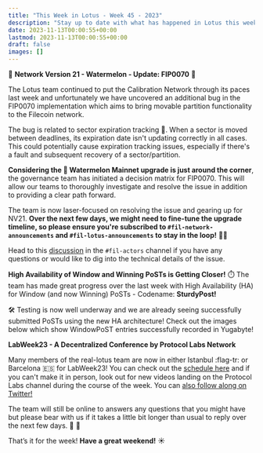 ```yaml
---
title: "This Week in Lotus - Week 45 - 2023"
description: "Stay up to date with what has happened in Lotus this week"
date: 2023-11-13T00:00:55+00:00
lastmod: 2023-11-13T00:00:55+00:00
draft: false
images: []
---
```


:loudspeaker: **Network Version 21 - Watermelon - Update: FIP0070** :loudspeaker:

The Lotus team continued to put the Calibration Network through its paces last week and unfortunately we have uncovered an additional bug in the FIP0070 implementation which aims to bring movable partition functionality to the Filecoin network.

The bug is related to sector expiration tracking :date:. When a sector is moved between deadlines, its expiration date isn't updating correctly in all cases. This could potentially cause expiration tracking issues, especially if there's a fault and subsequent recovery of a sector/partition.

**Considering the :watermelon: Watermelon Mainnet upgrade is just around the corner**, the governance team has initiated a decision matrix for FIP0070. This will allow our teams to thoroughly investigate and resolve the issue in addition to providing a clear path forward.

The team is now laser-focused on resolving the issue and gearing up for NV21. **Over the next few days, we might need to fine-tune the upgrade timeline, so please ensure you're subscribed to `#fil-network-announcements` and `#fil-lotus-announcements` to stay in the loop!** :loudspeaker::eyes:

Head to this [discussion](https://filecoinproject.slack.com/archives/C015KQQLQQ1/p1699496711571029) in the `#fil-actors` channel if you have any questions or would like to dig into the technical details of the issue.

**High Availability of Window and Winning PoSTs is Getting Closer!** :stopwatch:
The team has made great progress over the last week with High Availability (HA) for Window (and now Winning) PoSTs - Codename: **SturdyPost!**

:hammer_and_wrench: Testing is now well underway and we are already seeing successfully submitted PoSTs using the new HA architecture! Check out the images below which show WindowPoST entries successfully recorded in Yugabyte!

**LabWeek23 - A Decentralized Conference by Protocol Labs Network**

Many members of the real-lotus team are now in either Istanbul :flag-tr: or Barcelona :es: for LabWeek23! You can check out the [schedule here](https://23.labweek.io/schedule/calendar) and if you can't make it in person, look out for new videos landing on the Protocol Labs channel during the course of the week. You can [also follow along on Twitter!](https://twitter.com/protocollabs)

The team will still be online to answers any questions that you might have but please bear with us if it takes a little bit longer than usual to reply over the next few days. :pray: :blue_heart:

That’s it for the week! **Have a great weekend!** :sunny:
